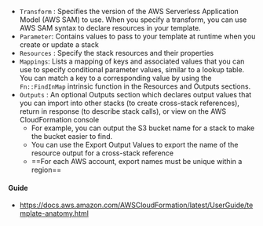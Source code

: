 - `Transform` : Specifies the version of the AWS Serverless Application Model (AWS SAM) to use. When you specify a transform, you can use AWS SAM syntax to declare resources in your template.
- `Parameter`: Contains values to pass to your template at runtime when you create or update a stack
- `Resources` : Specify the stack resources and their properties
- `Mappings`: Lists a mapping of keys and associated values that you can use to specify conditional parameter values, similar to a lookup table. You can match a key to a corresponding value by using the `Fn::FindInMap` intrinsic function in the Resources and Outputs sections.
- `Outputs` : An optional Outputs section which declares output values that you can import into other stacks (to create cross-stack references), return in response (to describe stack calls), or view on the AWS CloudFormation console
	- For example, you can output the S3 bucket name for a stack to make the bucket easier to find.
	- You can use the Export Output Values to export the name of the resource output for a cross-stack reference
	- ==For each AWS account, export names must be unique within a region==


#### Guide
- https://docs.aws.amazon.com/AWSCloudFormation/latest/UserGuide/template-anatomy.html